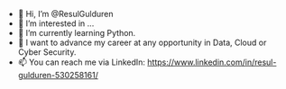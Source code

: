 - 👋 Hi, I’m @ResulGulduren
- 👀 I’m interested in ...
- 🌱 I’m currently learning Python.
- 💞️ I want to advance my career at any opportunity in Data, Cloud or Cyber Security.
- 📫 You can reach me via LinkedIn: https://www.linkedin.com/in/resul-gulduren-530258161/

<!---
ResulGulduren/ResulGulduren is a ✨ special ✨ repository because its `README.md` (this file) appears on your GitHub profile.
You can click the Preview link to take a look at your changes.
--->
